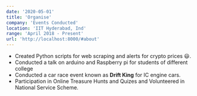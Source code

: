 ```yaml
---
date: '2020-05-01'
title: 'Organise'
company: 'Events Conducted'
location: 'IIT Hyderabad, Ind'
range: 'April 2018 - Present'
url: 'http://localhost:8000/#about'
---
```



- Created Python scripts for web scraping and alerts for crypto prices 😃.
- Conducted a talk on arduino and Raspberry pi for students of different college
- Conducted a car race event known as <strong>Drift King</strong> for IC engine cars.
- Participation in Online Treasure Hunts and Quizes and Volunteered in  National Service Scheme.